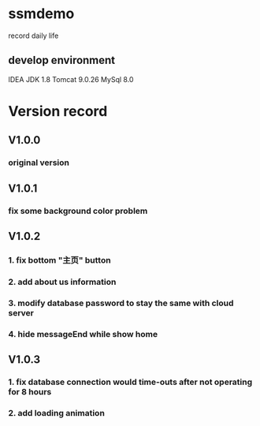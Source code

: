 # ssmdemo
record daily life

## develop environment
IDEA
JDK 1.8
Tomcat 9.0.26
MySql 8.0

# Version record
## V1.0.0

### original version

## V1.0.1
### fix some background color problem

## V1.0.2

### 1. fix bottom "主页" button

### 2. add about us information

### 3. modify database password to stay the same with cloud server

### 4. hide messageEnd while show home

## V1.0.3

### 1. fix database connection would time-outs after not operating for 8 hours

### 2. add loading animation
